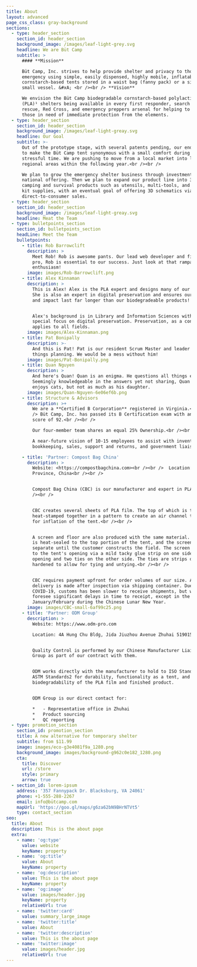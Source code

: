 ```yaml
---
title: About
layout: advanced
page_css_class: gray-background
sections:
  - type: header_section
    section_id: header_section
    background_image: /images/leaf-light-grey.svg
    headline: We are Büt Camp
    subtitle: >
      #### **Mission** 

      Büt Camp, Inc. strives to help provide shelter and privacy to those in any
      emergency using simple, easily dispensed, highly mobile, inflatable
      cornstarch-based tents stored in a waist bag (fanny pack) or a similar
      small vessel. &#xA; <br /><br /> **Vision**  

      We envision the Büt Camp biodegradable cornstarch-based polylactic acid
      (PLA)¹ shelters being available in every first responder, search and
      rescue, Red Cross, and emergency preppers arsenal for helping to treat
      those in need of immediate protection from the elements.
  - type: header_section
    section_id: header_section
    background_image: /images/leaf-light-greay.svg
    headline: Our Goal
    subtitle: >-
      Out of the prototype stage, with several patents pending, our end goal is
      to make the Büt Camp tent synonymous with a small comfort during a
      stressful time. We are pushing to move from a local market into larger
      regional areas within the following year.<br /><br />

      We plan to grow the emergency shelter business through investment into a
      national offering. Then we plan to expand our product line into 3D printed
      camping and survival products such as utensils, multi-tools, and first aid
      kit supplies, with an eventual goal of offering 3D schematics via
      direct-to-consumer sales.
  - type: header_section
    section_id: header_section
    background_image: /images/leaf-light-greay.svg
    headline: Meat the Team
  - type: bulletpoints_section
    section_id: bulletpoints_section
    headLine: Meet the Team
    bulletpoints:
      - title: Rob Barrowclift
        description: >
          Meet Rob! Rob is awesome pants. Our lead web developer and financial
          pro, Rob is essential to our success. Just look at that rampant
          enthusiasm!
        image: images/Rob-Barrowclift.png
      - title: Alex Kinnaman
        description: >
          This is Alex! Alex is the PLA expert and designs many of our products.
          She is also an expert in digital preservation and ensures our research
          and impact last far longer than our biodegradeable products!


          Alex's background is in Library and Information Sciences with a
          special focus on digital preservation. Preservation, as a concept,
          applies to all fields.
        image: images/Alex-Kinnaman.png
      - title: Pat Bonipally
        description: >-
          And this is Pat! Pat is our resident Scrum Master and leader of all
          things planning. We would be a mess without him!
        image: images/Pat-Bonipally.png
      - title: Quan Nguyen
        description: >
          And here's Quan! Quan is an enigma. He questions all things equally.
          Seemingly knowledgeable in the answers yet not sharing, Quan also
          enjoys cats, but not as much as his daughter.
        image: images/Quan-Nguyen-6e06ef6b.png
      - title: Structure & Advisors
        description: >+
          We are a **Certified B Corporation** registered in Virginia.<br /><br
          /> Büt Camp, Inc. has passed its B Certification exam with an overall
          score of 92.<br /><br />

          Our four-member team shares an equal 25% Ownership.<br /><br />

          A near-future vision of 10-15 employees to assist with inventory,
          bookkeeping, sales, support and returns, and government liaison.

      - title: 'Partner: Compost Bag China'
        description: >
          Website: <https://compostbagchina.com><br /><br />  Location: Shandong
          Province, China<br /><br />


          Compost Bag China (CBC) is our manufacturer and expert in PLA film.<br
          /><br />


          CBC creates several sheets of PLA film. The top of which is two sheets
          heat-stamped together in a pattern to create an air channel to allow
          for inflation of the tent.<br /><br />


          A screen and floor are also produced with the same material. The floor
          is heat-sealed to the top portion of the tent, and the screen is kept
          separate until the customer constructs the field. The screen adheres
          to the tent's opening via a mild tacky glue strip on one side of the
          opening and two ties on the other side. The ties are strips of PLA
          hardened to allow for tying and untying.<br /><br />


          CBC requires payment upfront for order volumes of our size. And
          delivery is made after inspection via shipping container. Due to
          COVID-19, customs has been slower to receive shipments, but we don’t
          foresee significant delays in time to receipt, except in the months of
          January/February during the Chinese Lunar New Year.
        image: images/CBC-small-6af99c25.png
      - title: 'Partner: ODM Group'
        description: >
          Website: https://www.odm-pro.com

          Location: 4A Hung Chu Bldg, Jida Jiuzhou Avenue Zhuhai 519015, China


          Quality Control is performed by our Chinese Manufacturer Liaison ODM
          Group as part of our contract with them.


          ODM works directly with the manufacturer to hold to ISO Standards1 and
          ASTM Standards2 for durability, functionality as a tent, and
          biodegradability of the PLA film and finished product.


          ODM Group is our direct contact for:

          *   - Representative office in Zhuhai
          *   Product sourcing
          *   QC reporting
  - type: promotion_section
    section_id: promotion_section
    title: A new alternative for temporary shelter
    subtitle: from $11.99
    image: images/eco-g3e4081f9a_1280.png
    background_image: images/background-g962c0e182_1280.png
    cta:
      title: Discover
      url: /store
      style: primary
      arrow: true
  - section_id: lorem-ipsum
    address: '357 Fannypack Dr. Blacksburg, VA 24061'
    phone: +1-555-288-2267
    email: info@bütcamp.com
    mapUrl: 'https://goo.gl/maps/g6za62bN9BHrNTVt5'
    type: contact_section
seo:
  title: About
  description: This is the about page
  extra:
    - name: 'og:type'
      value: website
      keyName: property
    - name: 'og:title'
      value: About
      keyName: property
    - name: 'og:description'
      value: This is the about page
      keyName: property
    - name: 'og:image'
      value: images/header.jpg
      keyName: property
      relativeUrl: true
    - name: 'twitter:card'
      value: summary_large_image
    - name: 'twitter:title'
      value: About
    - name: 'twitter:description'
      value: This is the about page
    - name: 'twitter:image'
      value: images/header.jpg
      relativeUrl: true
---
```

